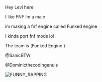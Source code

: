  Hey Levi here
 
 I like FNF Im a male 
 
 im making a fnf engine called Funked engine 
 
 I kinda port fnf mods lol
 
 The team is (Funked Engine )
 
 
 @SanicBTW
 
 @Dominicthecodingenuis 
 
 ![FUNNY_RAPPING](https://user-images.githubusercontent.com/92174516/166082282-9728574b-29b1-40fe-8808-b876e98473fc.gif)
